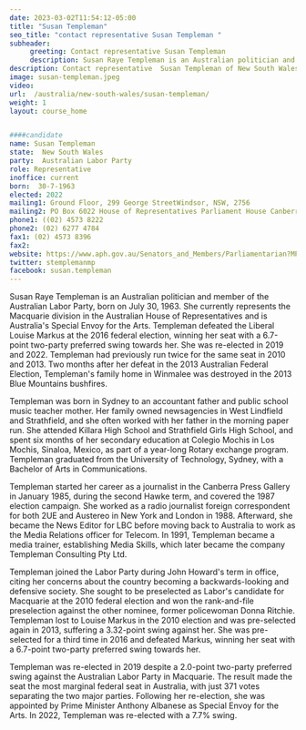 ```yaml
---
date: 2023-03-02T11:54:12-05:00
title: "Susan Templeman"
seo_title: "contact representative Susan Templeman "
subheader:
     greeting: Contact representative Susan Templeman
     description: Susan Raye Templeman is an Australian politician and member of the Australian Labor Party, born on July 30, 1963.
description: Contact representative  Susan Templeman of New South Wales. Contact information for  Susan Templeman includes email address, phone number, and mailing address.
image: susan-templeman.jpeg
video:
url:  /australia/new-south-wales/susan-templeman/
weight: 1
layout: course_home


####candidate
name: Susan Templeman
state:	New South Wales
party:	Australian Labor Party
role: Representative
inoffice: current
born:  30-7-1963
elected: 2022
mailing1: Ground Floor, 299 George StreetWindsor, NSW, 2756
mailing2: PO Box 6022 House of Representatives Parliament House Canberra ACT 2600
phone1: ((02) 4573 8222
phone2: (02) 6277 4784
fax1: (02) 4573 8396
fax2:
website: https://www.aph.gov.au/Senators_and_Members/Parliamentarian?MPID=181810
twitter: stemplemanmp
facebook: susan.templeman
---
```



Susan Raye Templeman is an Australian politician and member of the Australian Labor Party, born on July 30, 1963. She currently represents the Macquarie division in the Australian House of Representatives and is Australia's Special Envoy for the Arts. Templeman defeated the Liberal Louise Markus at the 2016 federal election, winning her seat with a 6.7-point two-party preferred swing towards her. She was re-elected in 2019 and 2022. Templeman had previously run twice for the same seat in 2010 and 2013. Two months after her defeat in the 2013 Australian Federal Election, Templeman's family home in Winmalee was destroyed in the 2013 Blue Mountains bushfires.

Templeman was born in Sydney to an accountant father and public school music teacher mother. Her family owned newsagencies in West Lindfield and Strathfield, and she often worked with her father in the morning paper run. She attended Killara High School and Strathfield Girls High School, and spent six months of her secondary education at Colegio Mochis in Los Mochis, Sinaloa, Mexico, as part of a year-long Rotary exchange program. Templeman graduated from the University of Technology, Sydney, with a Bachelor of Arts in Communications.

Templeman started her career as a journalist in the Canberra Press Gallery in January 1985, during the second Hawke term, and covered the 1987 election campaign. She worked as a radio journalist foreign correspondent for both 2UE and Austereo in New York and London in 1988. Afterward, she became the News Editor for LBC before moving back to Australia to work as the Media Relations officer for Telecom. In 1991, Templeman became a media trainer, establishing Media Skills, which later became the company Templeman Consulting Pty Ltd.

Templeman joined the Labor Party during John Howard's term in office, citing her concerns about the country becoming a backwards-looking and defensive society. She sought to be preselected as Labor's candidate for Macquarie at the 2010 federal election and won the rank-and-file preselection against the other nominee, former policewoman Donna Ritchie. Templeman lost to Louise Markus in the 2010 election and was pre-selected again in 2013, suffering a 3.32-point swing against her. She was pre-selected for a third time in 2016 and defeated Markus, winning her seat with a 6.7-point two-party preferred swing towards her.

Templeman was re-elected in 2019 despite a 2.0-point two-party preferred swing against the Australian Labor Party in Macquarie. The result made the seat the most marginal federal seat in Australia, with just 371 votes separating the two major parties. Following her re-election, she was appointed by Prime Minister Anthony Albanese as Special Envoy for the Arts. In 2022, Templeman was re-elected with a 7.7% swing.